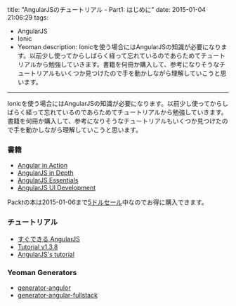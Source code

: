 title: "AngularJSのチュートリアル - Part1: はじめに"
date: 2015-01-04 21:06:29
tags:
 - AngularJS
 - Ionic
 - Yeoman
description: Ionicを使う場合にはAngularJSの知識が必要になります。以前少し使ってからしばらく経って忘れているのであらためてチュートリアルから勉強していきます。書籍を何冊か購入して、参考になりそうなチュートリアルもいくつか見つけたので手を動かしながら理解していこうと思います。
---

Ionicを使う場合にはAngularJSの知識が必要になります。以前少し使ってからしばらく経って忘れているのであらためてチュートリアルから勉強していきます。書籍を何冊か購入して、参考になりそうなチュートリアルもいくつか見つけたので手を動かしながら理解していこうと思います。

<!-- more -->

### 書籍

* [Angular in Action](http://manning.com/bford)
* [AngularJS in Depth](http://manning.com/aden/)
* [AngularJS Essentials](https://www.packtpub.com/web-development/angularjs-essentials)
* [AngularJS UI Development](https://www.packtpub.com/web-development/angularjs-ui-development)

Packtの本は2015-01-06まで[5ドルセール](https://www.packtpub.com/packt5dollar)中なのでお得に購入できます。
 
### チュートリアル

* [すぐできる AngularJS](http://8th713.github.io/LearnAngularJS/#/)
* [Tutorial v1.3.8](https://code.angularjs.org/1.3.8/docs/tutorial)
* [AngularJS's tutorial](http://lab.hisasann.com/AngularJSTutorial/)

### Yeoman Generators

* [generator-angulor](https://github.com/yeoman/generator-angular)
* [generator-angular-fullstack](https://github.com/DaftMonk/generator-angular-fullstack)
